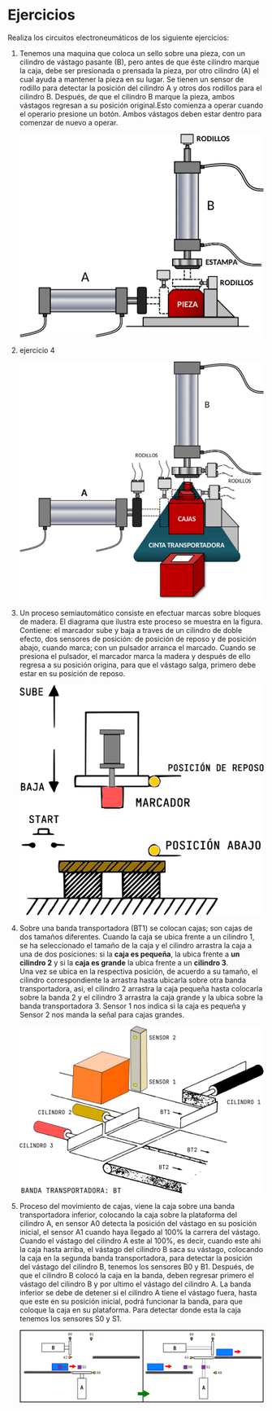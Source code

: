 # Ejercicios

Realiza los circuitos electroneumáticos de los siguiente ejercicios:

1. Tenemos una maquina que coloca un sello sobre una pieza, con un cilindro de vástago pasante (B), pero antes de que éste cilindro marque la caja, debe ser presionada o prensada la pieza, por otro cilindro (A) el cual ayuda a mantener la pieza en su lugar. Se tienen un sensor de rodillo para detectar la posición del cilindro A y otros dos rodillos para el cilindro B. Después, de que el cilindro B marque la pieza, ambos vástagos regresan a su posición original.Esto comienza a operar cuando el operario presione un botón. Ambos vástagos deben estar dentro para comenzar de nuevo a operar.

    ![sellador de piezas](imgs/sellador_de_pieza.png)

2. ejercicio 4

    ![etiquetadora](imgs/etiquetadora.png)

3. Un proceso semiautomático consiste en efectuar marcas sobre bloques de madera. El diagrama que ilustra este proceso se muestra en la figura. Contiene: el marcador sube y baja a traves de un cilindro de doble efecto, dos sensores de posición: de posición de reposo y de posición abajo, cuando marca; con un pulsador arranca el marcado.
Cuando se presiona el pulsador, el marcador marca la madera y después de ello regresa a su posición origina, para que el vástago salga, primero debe estar en su posición de reposo.

    ![cajas](./imgs/marcador_de_cajas.png)
    <!-- ![cajas](./imgs/marcador_de_cajas_white.png) -->

4. Sobre una banda transportadora (BT1) se colocan cajas; son cajas de dos tamaños diferentes. Cuando la caja se ubica frente a un cilindro 1, se ha seleccionado el tamaño de la caja y el cilindro arrastra la caja a una de dos posiciones: si la **caja es pequeña**, la ubica frente a **un cilindro 2** y si la **caja es grande** la ubica frente a un **cilindro 3**. <br>Una vez se ubica en la respectiva posición, de acuerdo a su tamaño, el cilindro correspondiente la arrastra hasta ubicarla sobre otra banda transportadora, asi, el cilindro 2 arrastra la caja pequeña hasta colocarla sobre la banda 2 y el cilindro 3 arrastra la caja grande y la ubica sobre la banda transportadora 3. Sensor 1 nos indica si la caja es pequeña y Sensor 2 nos manda la señal para cajas grandes.

    ![3 cilindros](./imgs/banda_3cilindros.png)

5. Proceso del movimiento de cajas, viene la caja sobre una banda transportadora inferior, colocando la caja sobre la plataforma del cilindro A, en sensor A0 detecta la posición del vástago en su posición inicial, el sensor A1 cuando haya llegado al 100% la carrera del vástago. Cuando el vástago del cilindro A este al 100%, es decir, cuando este ahi la caja hasta arriba, el vástago del cilindro B saca su vástago, colocando la caja en la segunda banda transportadora, para detectar la posición del vástago del cilindro B, tenemos los sensores B0 y B1. Después, de que el cilindro B colocó la caja en la banda, deben regresar primero el vástago del cilindro B y por ultimo el vástago del cilindro A. La banda inferior se debe de detener si el cilindro A tiene el vástago fuera, hasta que este en su posición inicial, podrá funcionar la banda, para que coloque la caja en su plataforma. Para detectar donde esta la caja tenemos los sensores S0 y S1.

    ![sube cajas](imgs/sube_caja.png)
